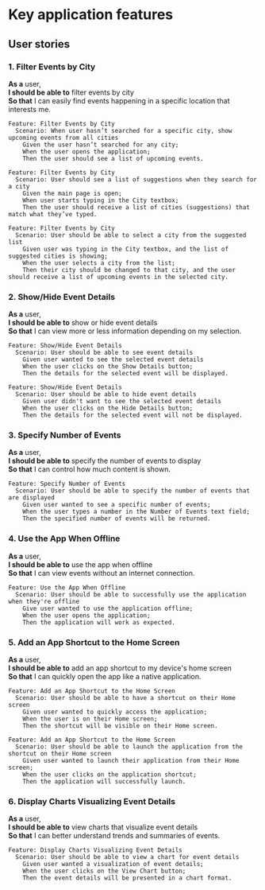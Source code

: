 # **Key application features**

## User stories

### 1. Filter Events by City  
**As a** user,  
**I should be able to** filter events by city  
**So that** I can easily find events happening in a specific location that interests me.  

```gherkin
Feature: Filter Events by City
  Scenario: When user hasn’t searched for a specific city, show upcoming events from all cities
    Given the user hasn’t searched for any city;
    When the user opens the application;
    Then the user should see a list of upcoming events.
```  

```gherkin
Feature: Filter Events by City
  Scenario: User should see a list of suggestions when they search for a city
    Given the main page is open;
    When user starts typing in the City textbox;
    Then the user should receive a list of cities (suggestions) that match what they’ve typed.
```

```gherkin
Feature: Filter Events by City
  Scenario: User should be able to select a city from the suggested list
    Given user was typing in the City textbox, and the list of suggested cities is showing;
    When the user selects a city from the list;
    Then their city should be changed to that city, and the user should receive a list of upcoming events in the selected city.
```

### 2. Show/Hide Event Details 
  
**As a** user,  
**I should be able to** show or hide event details  
**So that** I can view more or less information depending on my selection.

```gherkin
Feature: Show/Hide Event Details
  Scenario: User should be able to see event details
    Given user wanted to see the selected event details
    When the user clicks on the Show Details button;
    Then the details for the selected event will be displayed.
```

```gherkin
Feature: Show/Hide Event Details
  Scenario: User should be able to hide event details
    Given user didn't want to see the selected event details
    When the user clicks on the Hide Details button;
    Then the details for the selected event will not be displayed.
```
  

### 3. Specify Number of Events  
  
**As a** user,  
**I should be able to** specify the number of events to display  
**So that** I can control how much content is shown.

```gherkin
Feature: Specify Number of Events
  Scenario: User should be able to specify the number of events that are displayed
    Given user wanted to see a specific number of events;
    When the user types a number in the Number of Events text field;
    Then the specified number of events will be returned.
```


### 4. Use the App When Offline 
  
**As a** user,  
**I should be able to** use the app when offline  
**So that** I can view events without an internet connection.

```gherkin
Feature: Use the App When Offline
  Scenario: User should be able to successfully use the application when they're offline
    Give user wanted to use the application offline;
    When the user opens the application;
    Then the application will work as expected.
```

### 5. Add an App Shortcut to the Home Screen

**As a** user,  
**I should be able to** add an app shortcut to my device's home screen  
**So that** I can quickly open the app like a native application.

```gherkin
Feature: Add an App Shortcut to the Home Screen
  Scenario: User should be able to have a shortcut on their Home screen
    Given user wanted to quickly access the application;
    When the user is on their Home screen;
    Then the shortcut will be visible on their Home screen.
```

```gherkin
Feature: Add an App Shortcut to the Home Screen
  Scenario: User should be able to launch the application from the shortcut on their Home screen
    Given user wanted to launch their application from their Home screen;
    When the user clicks on the application shortcut;
    Then the application will successfully launch.
```

### 6. Display Charts Visualizing Event Details

**As a** user,  
**I should be able to** view charts that visualize event details  
**So that** I can better understand trends and summaries of events.

```gherkin
Feature: Display Charts Visualizing Event Details
  Scenario: User should be able to view a chart for event details
    Given user wanted a visualization of event details;
    When the user clicks on the View Chart button;
    Then the event details will be presented in a chart format.
```
